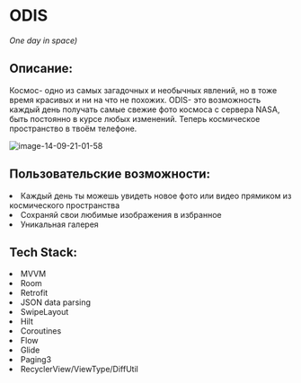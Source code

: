 # ODIS
*One day in space)*
 
## Описание: 
Космос- одно из самых загадочных и необычных явлений, но в тоже время красивых и ни на что не похожих. ODIS- это возможность каждый день получать самые свежие фото космоса с сервера NASA, быть постоянно в курсе любых изменений. Теперь космическое пространство в твоём телефоне. 




![image-14-09-21-01-58](https://user-images.githubusercontent.com/85553499/133389782-d24d6990-f4b6-49b4-a324-17a82f11f00c.png)

## Пользовательские возможности: 

<li> Каждый день ты можешь увидеть новое фото или видео прямиком из космического пространства </li>
<li> Сохраняй свои любимые изображения в избранное </li>
<li> Уникальная галерея </li>

## Tech Stack:

<li> MVVM </li>
<li> Room </li>
<li> Retrofit </li>
<li> JSON data parsing </li>
<li> SwipeLayout </li>
<li> Hilt </li>
<li> Coroutines </li>
<li> Flow </li>
<li> Glide </li>
<li> Paging3 </li>
<li> RecyclerView/ViewType/DiffUtil </li>
